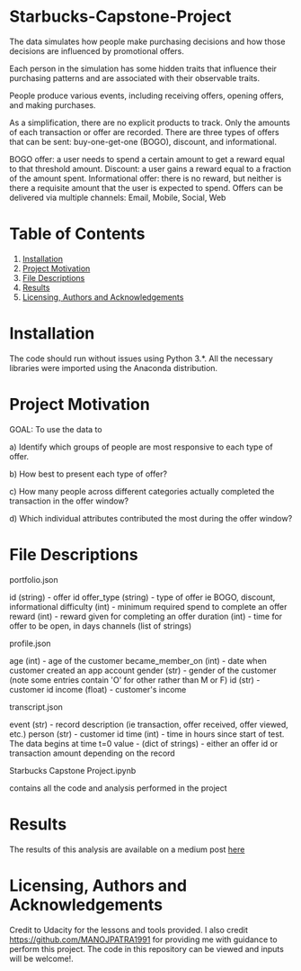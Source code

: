 # Starbucks-Capstone-Project

The data simulates how people make purchasing decisions and how those decisions are influenced by promotional offers.

Each person in the simulation has some hidden traits that influence their purchasing patterns and are associated with their observable traits.

People produce various events, including receiving offers, opening offers, and making purchases.

As a simplification, there are no explicit products to track. Only the amounts of each transaction or offer are recorded. There are three types of offers that can be sent: buy-one-get-one (BOGO), discount, and informational.

BOGO offer: a user needs to spend a certain amount to get a reward equal to that threshold amount.
Discount: a user gains a reward equal to a fraction of the amount spent.
Informational offer: there is no reward, but neither is there a requisite amount that the user is expected to spend.
Offers can be delivered via multiple channels: Email, Mobile, Social, Web

# Table of Contents

1. [Installation](https://github.com/UOIKENNA/Starbucks-Capstone-Projectt#Installation)
2. [Project Motivation](https://github.com/UOIKENNA/Starbucks-Capstone-Project#Project)
3. [File Descriptions](https://github.com/UOIKENNA/Starbucks-Capstone-Project#File)
4. [Results](https://github.com/UOIKENNA/Starbucks-Capstone-Project#results)
5. [Licensing, Authors and Acknowledgements](https://github.com/UOIKENNA/Starbucks-Capstone-Project#licensing)

# Installation
The code should run without issues using Python 3.*. All the necessary libraries were imported using the Anaconda distribution.

# Project Motivation

GOAL: To use the data to

a) Identify which groups of people are most responsive to each type of offer.

b) How best to present each type of offer?

c) How many people across different categories actually completed the transaction in the offer window?

d) Which individual attributes contributed the most during the offer window?

# File Descriptions

portfolio.json

id (string) - offer id offer_type (string) - type of offer ie BOGO, discount, informational difficulty (int) - minimum required spend to complete an offer reward (int) - reward given for completing an offer duration (int) - time for offer to be open, in days channels (list of strings)

profile.json

age (int) - age of the customer became_member_on (int) - date when customer created an app account gender (str) - gender of the customer (note some entries contain 'O' for other rather than M or F) id (str) - customer id income (float) - customer's income

transcript.json

event (str) - record description (ie transaction, offer received, offer viewed, etc.) person (str) - customer id time (int) - time in hours since start of test. The data begins at time t=0 value - (dict of strings) - either an offer id or transaction amount depending on the record

Starbucks Capstone Project.ipynb

contains all the code and analysis performed in the project

# Results
The results of this analysis are available on a medium post [here](https://uikenna97.medium.com/udacity-capstone-project-starbucks-66a4bb1a186f)

# Licensing, Authors and Acknowledgements

Credit to Udacity for the lessons and tools provided. I also credit https://github.com/MANOJPATRA1991 for providing me with guidance to perform this project. The code in this repository can be viewed and inputs will be welcome!.
